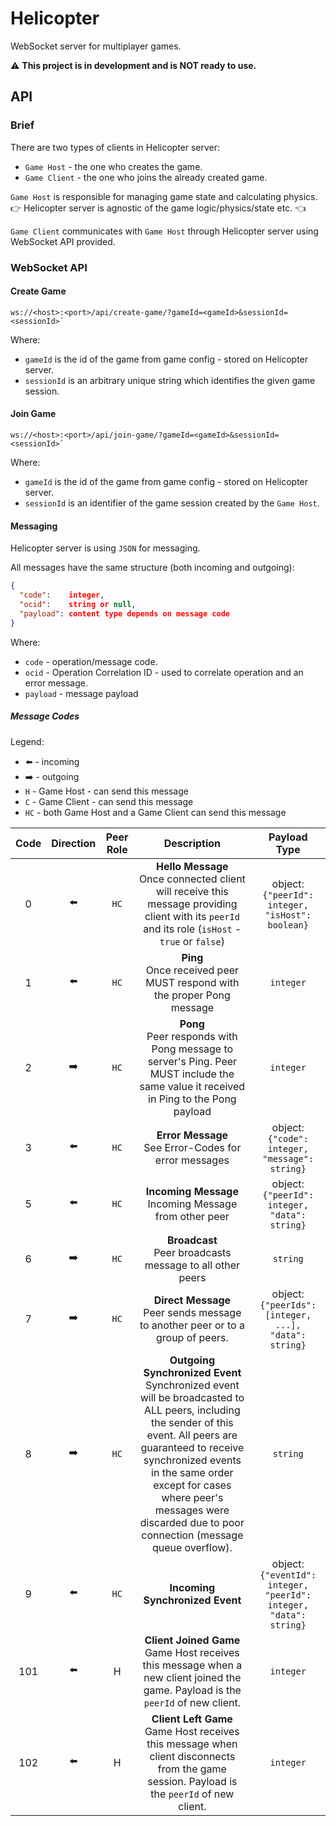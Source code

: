 # Helicopter

WebSocket server for multiplayer games.

:warning: **This project is in development and is NOT ready to use.**

## API 

### Brief

There are two types of clients in Helicopter server:

- `Game Host` - the one who creates the game.
- `Game Client` - the one who joins the already created game.

`Game Host` is responsible for managing game state and calculating physics.  
:point_right: Helicopter server is agnostic of the game logic/physics/state etc. :point_left:  

`Game Client` communicates with `Game Host` through Helicopter server using WebSocket API provided.

### WebSocket API

#### Create Game


```
ws://<host>:<port>/api/create-game/?gameId=<gameId>&sessionId=<sessionId>`
```

Where:

- `gameId` is the id of the game from game config - stored on Helicopter server.
- `sessionId` is an arbitrary unique string which identifies the given game session. 

#### Join Game

```
ws://<host>:<port>/api/join-game/?gameId=<gameId>&sessionId=<sessionId>`
```

Where:

- `gameId` is the id of the game from game config - stored on Helicopter server.
- `sessionId` is an identifier of the game session created by the `Game Host`.

#### Messaging

Helicopter server is using `JSON` for messaging.

All messages have the same structure (both incoming and outgoing):

```json
{
  "code":    integer,
  "ocid":    string or null,
  "payload": content type depends on message code
}
```

Where:
- `code` - operation/message code.
- `ocid` - Operation Correlation ID - used to correlate operation and an error message.
- `payload` - message payload

##### Message Codes

Legend:

- :arrow_left: - incoming
- :arrow_right: - outgoing
- `H` - Game Host - can send this message
- `C` - Game Client - can send this message
- `HC` - both Game Host and a Game Client can send this message

|Code|Direction|Peer Role|Description|Payload Type|
|:---:|:---:|:---:|:---:|:---:|
|0|:arrow_left:|`HC`|**Hello Message** <br> Once connected client will receive this message providing client with its `peerId` and its role (`isHost` - `true` or `false`) |object: `{"peerId": integer, "isHost": boolean}`|
|1|:arrow_left:|`HC`|**Ping** <br> Once received peer MUST respond with the proper Pong message | `integer` |
|2|:arrow_right:|`HC`|**Pong** <br> Peer responds with Pong message to server's Ping. Peer MUST include the same value it received in Ping to the Pong payload| `integer` |
|3|:arrow_left:|`HC`|**Error Message** <br> See Error-Codes for error messages|object: `{"code": integer, "message": string}`|
|5|:arrow_left:|`HC`|**Incoming Message** <br> Incoming Message from other peer|object: `{"peerId": integer, "data": string}`|
|6|:arrow_right:|`HC`|**Broadcast** <br> Peer broadcasts message to all other peers|`string`|
|7|:arrow_right:|`HC`|**Direct Message** <br> Peer sends message to another peer or to a group of peers.|object: `{"peerIds": [integer, ...], "data": string}`|
|8|:arrow_right:|`HC`|**Outgoing Synchronized Event** <br> Synchronized event will be broadcasted to ALL peers, including the sender of this event. All peers are guaranteed to receive synchronized events in the same order except for cases where peer's messages were discarded due to poor connection (message queue overflow).|`string`|
|9|:arrow_left:|`HC`|**Incoming Synchronized Event**|object: `{"eventId": integer, "peerId": integer, "data": string}`|
|101|:arrow_left:|H|**Client Joined Game** <br> Game Host receives this message when a new client joined the game. Payload is the `peerId` of new client.| `integer`|
|102|:arrow_left:|H|**Client Left Game** <br> Game Host receives this message when client disconnects from the game session. Payload is the `peerId` of new client.|`integer`|
